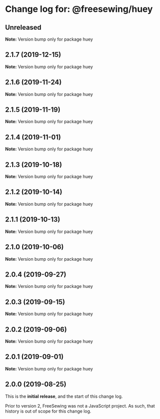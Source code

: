 # Change log for: @freesewing/huey


## Unreleased

**Note:** Version bump only for package huey


## 2.1.7 (2019-12-15)

**Note:** Version bump only for package huey


## 2.1.6 (2019-11-24)

**Note:** Version bump only for package huey


## 2.1.5 (2019-11-19)

**Note:** Version bump only for package huey


## 2.1.4 (2019-11-01)

**Note:** Version bump only for package huey


## 2.1.3 (2019-10-18)

**Note:** Version bump only for package huey


## 2.1.2 (2019-10-14)

**Note:** Version bump only for package huey


## 2.1.1 (2019-10-13)

**Note:** Version bump only for package huey


## 2.1.0 (2019-10-06)

**Note:** Version bump only for package huey


## 2.0.4 (2019-09-27)

**Note:** Version bump only for package huey


## 2.0.3 (2019-09-15)

**Note:** Version bump only for package huey


## 2.0.2 (2019-09-06)

**Note:** Version bump only for package huey


## 2.0.1 (2019-09-01)

**Note:** Version bump only for package huey




## 2.0.0 (2019-08-25)

This is the **initial release**, and the start of this change log.

Prior to version 2, FreeSewing was not a JavaScript project.
As such, that history is out of scope for this change log.
